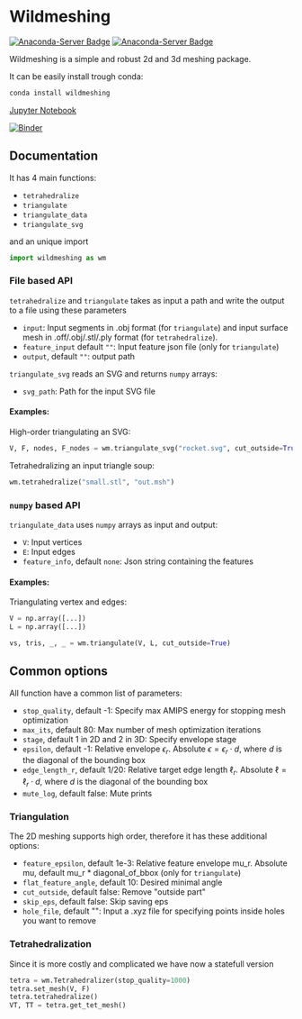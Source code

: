 Wildmeshing
===========

[![Anaconda-Server Badge](https://anaconda.org/conda-forge/wildmeshing/badges/downloads.svg)](https://anaconda.org/conda-forge/wildmeshing)
[![Anaconda-Server Badge](https://anaconda.org/conda-forge/wildmeshing/badges/installer/conda.svg)](https://conda.anaconda.org/conda-forge)

Wildmeshing is a simple and robust 2d and 3d meshing package.

It can be easily install trough conda:
```bash
conda install wildmeshing
```

[Jupyter Notebook](https://github.com/wildmeshing/wildmeshing-python/blob/master/examples/tutorial.ipynb)

[![Binder](https://mybinder.org/badge_logo.svg)](https://mybinder.org/v2/gh/wildmeshing/wildmeshing-python/master?filepath=examples%2Ftutorial.ipynb)



## Documentation

It has 4 main functions:

- `tetrahedralize`
- `triangulate`
- `triangulate_data`
- `triangulate_svg`


and an unique import
```python
import wildmeshing as wm
```

### File based API


`tetrahedralize` and `triangulate` takes as input a path and write the output to a file using these parameters

- `input`:  Input segments in .obj format (for `triangulate`) and input surface mesh in .off/.obj/.stl/.ply format (for `tetrahedralize`).
- `feature_input` default `""`: Input feature json file (only for `triangulate`)
- `output`, default `""`: output path


`triangulate_svg` reads an SVG and returns `numpy` arrays:

- `svg_path`: Path for the input SVG file

#### Examples:

High-order triangulating an SVG:
```python
V, F, nodes, F_nodes = wm.triangulate_svg("rocket.svg", cut_outside=True, hole_pts=[[255, 165]])
```

Tetrahedralizing an input triangle soup:
```python
wm.tetrahedralize("small.stl", "out.msh")
```

### `numpy` based API

`triangulate_data` uses `numpy` arrays as input and output:

- `V`: Input vertices
- `E`: Input edges
- `feature_info`, default `none`: Json string containing the features


#### Examples:

Triangulating vertex and edges:

```python
V = np.array([...])
L = np.array([...])

vs, tris, _, _ = wm.triangulate(V, L, cut_outside=True)

```


## Common options


All function have a common list of parameters:

- `stop_quality`, default -1: Specify max AMIPS energy for stopping mesh optimization
- `max_its`, default 80: Max number of mesh optimization iterations
- `stage`, default 1 in 2D and 2 in 3D: Specify envelope stage
- `epsilon`, default -1: Relative envelope $\epsilon_r$. Absolute $\epsilon = \epsilon_r \cdot d$, where $d$ is the diagonal of the bounding box
- `edge_length_r`, default 1/20: Relative target edge length $\ell_r$. Absolute $\ell=\ell_r \cdot d$,  where $d$ is the diagonal of the bounding box
- `mute_log`, default false: Mute prints



### Triangulation

The 2D meshing supports high order, therefore it has these additional options:

- `feature_epsilon`, default 1e-3: Relative feature envelope mu_r. Absolute mu, default mu_r * diagonal_of_bbox (only for `triangulate`)
- `flat_feature_angle`, default 10: Desired minimal angle
- `cut_outside`, default false: Remove "outside part"
- `skip_eps`, default false: Skip saving eps
- `hole_file`, default "": Input a .xyz file for specifying points inside holes you want to remove



### Tetrahedralization


Since it is more costly and complicated we have now a statefull version

```python
tetra = wm.Tetrahedralizer(stop_quality=1000)
tetra.set_mesh(V, F)
tetra.tetrahedralize()
VT, TT = tetra.get_tet_mesh()
```

